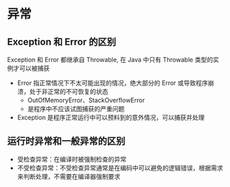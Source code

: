 #  异常

## Exception 和 Error 的区别

Exception 和 Error 都继承自 Throwable, 在 Java 中只有 Throwable 类型的实例才可以被捕获
+ Error 指正常情况下不太可能出现的情况，绝大部分的 Error 或导致程序崩溃，处于非正常的不可恢复的状态
    + OutOfMemoryError、StackOverflowError
    + 是程序中不应该试图捕获的严重问题
+ Exception 是程序正常运行中可以预料到的意外情况，可以捕获并处理

## 运行时异常和一般异常的区别
+ 受检查异常：在编译时被强制检查的异常
+ 不受检查异常：不受检查异常通常是在编码中可以避免的逻辑错误，根据需求来判断处理，不需要在编译器强制要求
